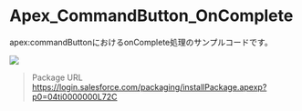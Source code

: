 Apex_CommandButton_OnComplete
=============================

apex:commandButtonにおけるonComplete処理のサンプルコードです。  
  
<img src="http://cdn-ak.f.st-hatena.com/images/fotolife/t/tyoshikawa1106/20131127/20131127231511.png" />  
  
>Package URL  
>https://login.salesforce.com/packaging/installPackage.apexp?p0=04ti0000000L72C

